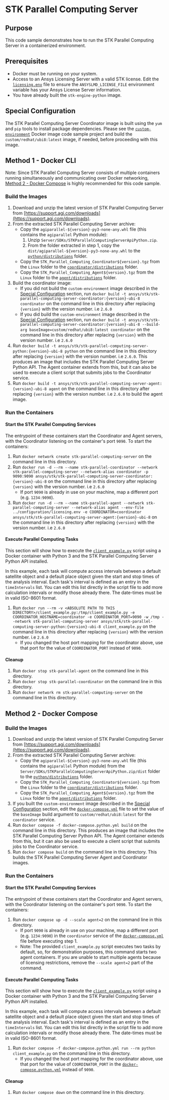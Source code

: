 # STK Parallel Computing Server

## Purpose

This code sample demonstrates how to run the STK Parallel Computing Server in a containerized environment.

## Prerequisites

* Docker must be running on your system.
* Access to an Ansys Licensing Server with a valid STK license.  Edit the [`licensing.env`](../configuration/licensing.env) file to ensure the `ANSYSLMD_LICENSE_FILE` environment variable has your Ansys License Server information.
* You have already built the `stk-engine-python` image.

## Special Configuration

The STK Parallel Computing Server Coordinator image is built using the `yum` and `pip` tools to install package dependencies. Please see the [`custom-environment`](../custom-environment/README.md) Docker image code sample project and build the `custom/redhat/ubi8:latest` image, if needed, before proceeding with this image.

## Method 1 - Docker CLI

Note: Since STK Parallel Computing Server consists of multiple containers running simultaneously and communicating over Docker networking, [Method 2 - Docker Compose](#method-2---docker-compose) is highly recommended for this code sample.

### Build the Images

1. Download and unzip the latest version of STK Parallel Computing Server from [https://support.agi.com/downloads](https://support.agi.com/downloads).
2. From the extracted STK Parallel Computing Server archive:
    * Copy the `agiparallel-${version}-py3-none-any.whl` file (this contains the `agiparallel` Python module):
        1. Unzip `Server/SDKs/STKParallelComputingServerApiPython.zip`.
        2. From the folder extracted in step 1, copy the `dist/agiparallel-${version}-py3-none-any.whl` to the [`python/distributions`](./python/distributions) folder.
    * Copy the `STK_Parallel_Computing_Coordinator${version}.tgz` from the `Linux` folder to the [`coordinator/distributions`](./coordinator/distributions/) folder.
    * Copy the `STK_Parallel_Computing_Agent${version}.tgz` from the `Linux` folder to the [`agent/distributions`](./agent/distributions/) folder.
3. Build the coordinator image:
    * If you did not build the `custom-environment` image described in the [Special Configuration](#special-configuration) section, run `docker build -t ansys/stk/stk-parallel-computing-server-coordinator:{version}-ubi-8 coordinator` on the command line in this directory after replacing `{version}` with the version number. i.e `2.6.0`
    * If you did build the `custom-environment` image described in the [Special Configuration](#special-configuration) section, run `docker build -t ansys/stk/stk-parallel-computing-server-coordinator:{version}-ubi-8 --build-arg baseImage=custom/redhat/ubi8:latest coordinator` on the command line in this directory after replacing `{version}` with the version number. i.e `2.6.0`
4. Run `docker build -t ansys/stk/stk-parallel-computing-server-python:{version}-ubi-8 python` on the command line in this directory after replacing `{version}` with the version number. i.e `2.6.0`.  This produces an image that includes the STK Parallel Computing Server Python API.  The Agent container extends from this, but it can also be used to execute a client script that submits jobs to the Coordinator service.
5. Run `docker build -t ansys/stk/stk-parallel-computing-server-agent:{version}-ubi-8 agent` on the command line in this directory after replacing `{version}` with the version number. i.e `2.6.0` to build the agent image.

### Run the Containers

#### Start the STK Parallel Computing Services

The entrypoint of these containers start the Coordinator and Agent servers, with the Coordinator listening on the container's port `9090`. To start the containers:

1. Run `docker network create stk-parallel-computing-server` on the command line in this directory.
2. Run `docker run -d --rm --name stk-parallel-coordinator --network stk-parallel-computing-server --network-alias coordinator -p 9090:9090 ansys/stk/stk-parallel-computing-server-coordinator:{version}-ubi-8` on the command line in this directory after replacing `{version}` with the version number. i.e `2.6.0`
    * If port `9090` is already in use on your machine, map a different port (e.g. `1234:9090`).
3. Run `docker run -d --rm --name stk-parallel-agent --network stk-parallel-computing-server --network-alias agent --env-file ../configuration/licensing.env -e COORDINATOR=coordinator ansys/stk/stk-parallel-computing-server-agent:{version}-ubi-8`
on the command line in this directory after replacing `{version}` with the version number. i.e `2.6.0`

#### Execute Parallel Computing Tasks

This section will show how to execute the [`client_example.py`](./client_example.py) script using a Docker container with Python 3 and the STK Parallel Computing Server Python API installed.

In this example, each task will compute access intervals between a default satellite object and a default place object given the start and stop times of the analysis interval.  Each task's interval is defined as an entry in the `timeIntervals` list.  You can edit this list directly in the script file to add more calculation intervals or modify those already there. The date-times must be in valid ISO-8601 format.

1. Run `docker run --rm -v <ABSOLUTE PATH TO THIS DIRECTORY>/client_example.py:/tmp/client_example.py -e COORDINATOR_HOSTNAME=coordinator -e COORDINATOR_PORT=9090 -w /tmp --network stk-parallel-computing-server ansys/stk/stk-parallel-computing-server-python:{version}-ubi-8 client_example.py` on the command line in this directory after replacing `{version}` with the version number. i.e `2.6.0`
    * If you changed the host port mapping for the coordinator above, use that port for the value of `COORDINATOR_PORT`
    instead of `9090`.

#### Cleanup

1. Run `docker stop stk-parallel-agent` on the command line in this directory.
2. Run `docker stop stk-parallel-coordinator` on the command line in this directory.
3. Run `docker network rm stk-parallel-computing-server` on the command line in this directory.

## Method 2 - Docker Compose

### Build the Images

1. Download and unzip the latest version of STK Parallel Computing Server from [https://support.agi.com/downloads](https://support.agi.com/downloads).
2. From the extracted STK Parallel Computing Server archive:
    * Copy the `agiparallel-${version}-py3-none-any.whl` file (this contains the `agiparallel` Python module) from the `Server/SDKs/STKParallelComputingServerApiPython.zip/dist` folder to the [`python/distributions`](./python/distributions) folder.
    * Copy the `STK_Parallel_Computing_Coordinator${version}.tgz` from the `Linux` folder to the [`coordinator/distributions`](./coordinator/distributions/) folder.
    * Copy the `STK_Parallel_Computing_Agent${version}.tgz` from the `Linux` folder to the [`agent/distributions`](./agent/distributions/) folder.
3. If you built the `custom-environment` image described in the [Special Configuration](#special-configuration) section, edit the [`docker-compose.yml`](./docker-compose.yml) file to set the value of the `baseImage` build argument to `custom/redhat/ubi8:latest` for the `coordinator` service.
4. Run `docker compose -f docker-compose.python.yml build` on the command line in this directory. This produces an image that includes the STK Parallel Computing Server Python API.  The Agent container extends from this, but it can also be used to execute a client script that submits jobs to the Coordinator service.
5. Run `docker compose build` on the command line in this directory. This builds the STK Parallel Computing Server Agent and Coordinator images.

### Run the Containers

#### Start the STK Parallel Computing Services

The entrypoint of these containers start the Coordinator and Agent servers, with the Coordinator listening on the container's port `9090`. To start the containers:

1. Run `docker compose up -d --scale agent=2` on the command line in this directory.
    * If port `9090` is already in use on your machine, map a different port (e.g. `1234:9090`) in     the `coordinator` service of the [`docker-compose.yml`](./docker-compose.yml) file before executing step 1.
    * Note: The provided `client_example.py` script executes two tasks by default, so, for demonstration purposes, this command starts two agent containers.  If you are unable to start multiple agents because of licensing restrictions, remove the `--scale agent=2` part of the command.

#### Execute Parallel Computing Tasks

This section will show how to execute the [`client_example.py`](./client_example.py) script using a Docker container with Python 3 and the STK Parallel Computing Server Python API installed.

In this example, each task will compute access intervals between a default satellite object and a default place object
given the start and stop times of the analysis interval.  Each task's interval is defined as an entry in the `timeIntervals` list.  You can edit this list directly in the script file to add more calculation intervals or modify those already there.  The date-times must be in valid ISO-8601 format.

1. Run `docker compose -f docker-compose.python.yml run --rm python client_example.py` on the command line in this directory.
    * If you changed the host port mapping for the coordinator above, use that port for the value of `COORDINATOR_PORT`
    in the [`docker-compose.python.yml`](./docker-compose.python.yml) instead of `9090`.

#### Cleanup

1. Run `docker compose down` on the command line in this directory.
